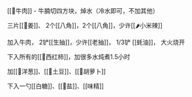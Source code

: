 [[🥩牛肉]] - 牛腩切四方块，焯水（冷水即可，不加其他）

三片[[🫚姜]]、 2个[[八角]]，2个[[八角]]，少许[[🌶小米辣]]

加入牛肉， 2铲[[生抽]]，少许[[老抽]]， 1/3铲 [[蚝油]]， 大火烧开

下入所有的[[🍅西红柿]]，加很多水炖煮1.5小时


加[[🧅洋葱]]、[[🥔土豆]]、[[🥕胡萝卜]]

下入一勺[[白糖]]、[[🧂盐]]、[[味精]]

